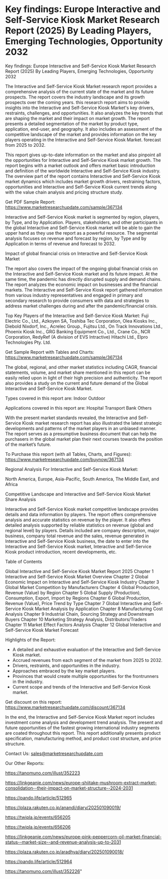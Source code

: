 # Key findings: Europe Interactive and Self-Service Kiosk Market Research Report (2025) By Leading Players, Emerging Technologies, Opportunity 2032
 Key findings: Europe Interactive and Self-Service Kiosk Market Research Report (2025) By Leading Players, Emerging Technologies, Opportunity 2032

The Interactive and Self-Service Kiosk Market research report provides a comprehensive analysis of the current state of the market and its future prospects. The report covers the industry landscape and its growth prospects over the coming years. this research report aims to provide insights into the Interactive and Self-Service Kiosk Market's key drivers, restraints, challenges, and opportunities. It also analyzes the key trends that are shaping the market and their impact on market growth. The report presents a detailed segmentation of the market by product type, application, end-user, and geography. It also includes an assessment of the competitive landscape of the market and provides information on the key players operating in the Interactive and Self-Service Kiosk Market. forecast from 2025 to 2032.

This report gives up-to-date information on the market and also pinpoint all the opportunities for Interactive and Self-Service Kiosk market growth. The report begins with a market outlook and offers market basic introduction and definition of the worldwide Interactive and Self-Service Kiosk industry. The overview part of the report contains Interactive and Self-Service Kiosk market dynamics which includes market growth drivers, restraining factors, opportunities and Interactive and Self-Service Kiosk current trends along with the value chain analysis and pricing structure study.

Get PDF Sample Report: https://www.marketresearchupdate.com/sample/367134

Interactive and Self-Service Kiosk market is segmented by region, players, by Type, and by Application. Players, stakeholders, and other participants in the global Interactive and Self-Service Kiosk market will be able to gain the upper hand as they use the report as a powerful resource. The segmental analysis focuses on revenue and forecast by region, by Type and by Application in terms of revenue and forecast to 2032.

Impact of global financial crisis on Interactive and Self-Service Kiosk Market

The report also covers the impact of the ongoing global financial crisis on the Interactive and Self-Service Kiosk market and its future impact. At the same time, the pandemic has directly disrupted supply and demand chains. The report analyzes the economic impact on businesses and the financial markets. The Interactive and Self-Service Kiosk report gathered information from various industry representatives and engaged in primary and secondary research to provide consumers with data and strategies to address market challenges during and after the pandemic/financial crisis.

Top Key Players of the Interactive and Self-Service Kiosk Market:
Fuji Electric Co., Ltd., Azkoyen SA, Toshiba Tec Corporation, Olea Kiosks Inc., Diebold Nixdorf, Inc., Acrelec Group., Fujitsu Ltd., On Track Innovations Ltd., Phoenix Kiosk Inc., GRG Banking Equipment Co., Ltd., Crane Co., NCR Corporation, RedyRef (A division of EVS Intractive) Hitachi Ltd., Elpro Technologies Pty. Ltd.


Get Sample Report with Tables and Charts: https://www.marketresearchupdate.com/sample/367134

The global, regional, and other market statistics including CAGR, financial statements, volume, and market share mentioned in this report can be easily relied upon in light of their high precision and authenticity. The report also provides a study on the current and future demand of the Global Interactive and Self-Service Kiosk Market.

Types covered in this report are:
Indoor
Outdoor


Applications covered in this report are:
Hospital
Transport
Bank
Others


With the present market standards revealed, the Interactive and Self-Service Kiosk market research report has also illustrated the latest strategic developments and patterns of the market players in an unbiased manner. The report serves as a presumptive business document that can help the purchasers in the global market plan their next courses towards the position of the market’s future.

To Purchase this report (with all Tables, Charts, and Figures): https://www.marketresearchupdate.com/buynow/367134

Regional Analysis For Interactive and Self-Service Kiosk Market:

North America, Europe, Asia-Pacific, South America, The Middle East, and Africa

Competitive Landscape and Interactive and Self-Service Kiosk Market Share Analysis

Interactive and Self-Service Kiosk market competitive landscape provides details and data information by players. The report offers comprehensive analysis and accurate statistics on revenue by the player. It also offers detailed analysis supported by reliable statistics on revenue (global and regional level) by players. Details included are company description, major business, company total revenue and the sales, revenue generated in Interactive and Self-Service Kiosk business, the date to enter into the Interactive and Self-Service Kiosk market, Interactive and Self-Service Kiosk product introduction, recent developments, etc.

Table of Contents

Global Interactive and Self-Service Kiosk Market Report 2025
Chapter 1 Interactive and Self-Service Kiosk Market Overview
Chapter 2 Global Economic Impact on Interactive and Self-Service Kiosk Industry
Chapter 3 Global Market Competition by Manufacturers
Chapter 4 Global Production, Revenue (Value) by Region
Chapter 5 Global Supply (Production), Consumption, Export, Import by Regions
Chapter 6 Global Production, Revenue (Value), Price Trend by Type
Chapter 7 Global Interactive and Self-Service Kiosk Market Analysis by Application
Chapter 8 Manufacturing Cost Analysis
Chapter 9 Industrial Chain, Sourcing Strategy and Downstream Buyers
Chapter 10 Marketing Strategy Analysis, Distributors/Traders
Chapter 11 Market Effect Factors Analysis
Chapter 12 Global Interactive and Self-Service Kiosk Market Forecast

Highlights of the Report:

- A detailed and exhaustive evaluation of the Interactive and Self-Service Kiosk market.
- Accrued revenues from each segment of the market from 2025 to 2032.
- Drivers, restraints, and opportunities in the industry.
- Approaches embraced by the key market players.
- Provinces that would create multiple opportunities for the frontrunners in the industry.
- Current scope and trends of the Interactive and Self-Service Kiosk market.

Get discount on this report: https://www.marketresearchupdate.com/discount/367134

In the end, the Interactive and Self-Service Kiosk Market report includes investment come analysis and development trend analysis. The present and future opportunities of the fastest growing international industry segments are coated throughout this report. This report additionally presents product specification, manufacturing method, and product cost structure, and price structure.

Contact Us:
sales@marketresearchupdate.com

Our Other Reports:

https://tanomuno.com/illust/352223

https://linkgeanie.com/news/europe-shiitake-mushroom-extract-market-consolidation--their-impact-on-market-structure--2024-2031

https://pando.life/article/512965

https://plaza.rakuten.co.jp/anandi/diary/202501090019/

https://twipla.jp/events/656205

https://twipla.jp/events/656206

https://linkgeanie.com/news/europe-pink-peppercorn-oil-market-financial-status--market-size--and-revenue-analysis-up-to-2031

https://plaza.rakuten.co.jp/aradhya/diary/202501090018/

https://pando.life/article/512964

https://tanomuno.com/illust/352226"
